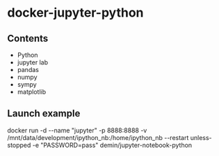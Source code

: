 # docker-jupyter-python

## Contents
* Python
* jupyter lab
* pandas
* numpy
* sympy
* matplotlib

## Launch example
docker run -d --name "jupyter" -p 8888:8888 -v /mnt/data/development/ipython_nb:/home/ipython_nb --restart unless-stopped -e "PASSWORD=pass" demin/jupyter-notebook-python
